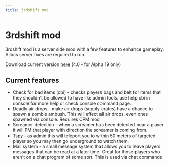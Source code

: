 ```yaml
---
title: 3rdshift mod
---
```


# 3rdshift mod
3rdshift mod is a server side mod with a few features to enhance gameplay. Allocs server fixes are required to run.

Download current version [here](https://drive.google.com/file/d/1WZb1edcR23huiqBhdWHOpF1K8y0zLIew/) (4.0 - for Alpha 19 only)

## Current features    
- Check for bad items (cbi) - checks players bags and belt for items that they shouldn't be allowed to have like admin tools. use help cbi in console for more help or check console command page.
- Deadly air drops - make air drops (supply crates) have a chance to spawn a zombie ambush. This will effect all air drops, even ones spawned via console. Requires CPM mod
- Screamer detection - when a screamer has been detected near a player it will PM that player with direction the screamer is coming from.
- Tspy - as admin this will teleport you to within 50 meters of targeted player so you may then go underground to watch them.
- Mail system - a small message system that allows you to leave players messages that can be read at a later time. Great for those players who aren't on a chat program of some sort. This is used via chat commands 
